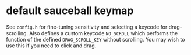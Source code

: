 # default sauceball keymap

See `config.h` for fine-tuning sensitivity and selecting a keycode for drag-scrolling. 
Also defines a custom keycode `NO_SCROLL` which performs the function of the defined `DRAG_SCROLL_KEY` without scrolling. You may wish to use this if you need to click and drag.
